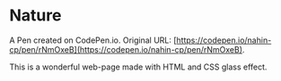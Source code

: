 # Nature

A Pen created on CodePen.io. Original URL: [https://codepen.io/nahin-cp/pen/rNmOxeB](https://codepen.io/nahin-cp/pen/rNmOxeB).

This is a wonderful web-page made with HTML and CSS glass effect.
